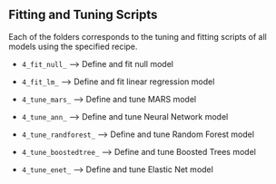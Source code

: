 ## Fitting and Tuning Scripts

Each of the folders corresponds to the tuning and fitting scripts of all models using the specified recipe. 

- `4_fit_null_` --> Define and fit null model

- `4_fit_lm_` --> Define and fit linear regression model

- `4_tune_mars_` --> Define and tune MARS model

- `4_tune_ann_` --> Define and tune Neural Network model

- `4_tune_randforest_` --> Define and tune Random Forest model

- `4_tune_boostedtree_` --> Define and tune Boosted Trees model

- `4_tune_enet_` --> Define and tune Elastic Net model